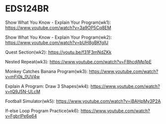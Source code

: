 # EDS124BR

Show What You Know - Explain Your Program(wk1):
https://www.youtube.com/watch?v=3a9OP5Cq8EM

Show What You Know - Explain Your Program(wk2):
https://www.youtube.com/watch?v=bUH8gBKfgIU

Quest Section(wk2):
https://youtu.be/f31F3mNdZKk

Nested Repeat(wk3):
https://www.youtube.com/watch?v=F8hcdjMp1pE

Monkey Catches Banana Program(wk3):
https://www.youtube.com/watch?v=mFj0k_0UV4w

Explain A Program: Draw 3 Shapes(wk4):
https://www.youtube.com/watch?v=tQ9J5N-ULcM

Football Simulator(wk5):
https://www.youtube.com/watch?v=iBAHpMy3P2A

If-else Loop Program Practice(wk6):
https://www.youtube.com/watch?v=FgbrIPe6e64

